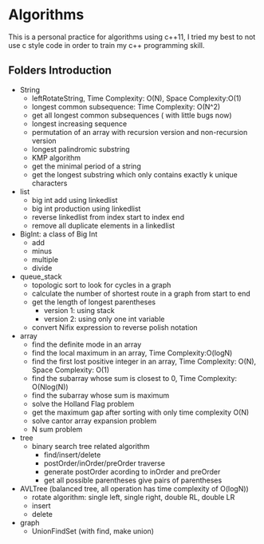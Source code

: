 # Algorithms
This is a personal practice for algorithms using c++11, I tried my best to not use c style code in order to train my c++ programming skill.

## Folders Introduction
- String
  - leftRotateString, Time Complexity: O(N), Space Complexity:O(1)
  - longest common subsequence: Time Complexity: O(N^2)
  - get all longest common subsequences ( with little bugs now)
  - longest increasing sequence
  - permutation of an array with recursion version and non-recursion version
  - longest palindromic substring
  - KMP algorithm
  - get the minimal period of a string
  - get the longest substring which only contains exactly k unique characters
- list
  - big int add using linkedlist
  - big int production using linkedlist
  - reverse linkedlist from index start to index end
  - remove all duplicate elements in a linkedlist
- BigInt: a class of Big Int 
  - add
  - minus
  - multiple
  - divide
- queue_stack
  - topologic sort to look for cycles in a graph
  - calculate the number of shortest route in a graph from start to end
  - get the length of longest parentheses
    - version 1: using stack
    - version 2: using only one int variable
  - convert Nifix expression to reverse polish notation
- array
  - find the definite mode in an array
  - find the local maximum in an array, Time Complexity:O(logN)
  - find the first lost positive integer in an array, Time Complexity: O(N), Space Complexity: O(1)
  - find the subarray whose sum is closest to 0, Time Complexity: O(Nlog(N))
  - find the subarray whose sum is maximum
  - solve the Holland Flag problem
  - get the maximum gap after sorting with only time complexity O(N)
  - solve cantor array expansion problem
  - N sum problem
- tree
  - binary search tree related algorithm
    - find/insert/delete
    - postOrder/inOrder/preOrder traverse
    - generate postOrder acording to inOrder and preOrder
    - get all possible parentheses give pairs of parentheses
- AVLTree (balanced tree, all operation has time complexity of O(logN))
  - rotate algorithm: single left, single right, double RL, double LR
  - insert
  - delete
- graph
  - UnionFindSet (with find, make union)

